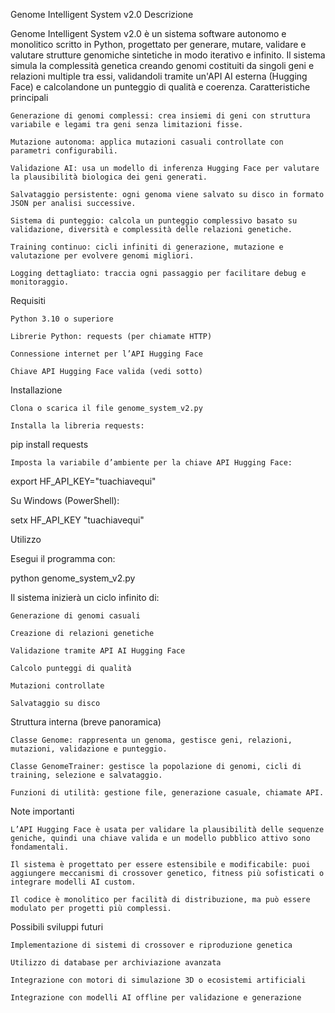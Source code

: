 Genome Intelligent System v2.0
Descrizione

Genome Intelligent System v2.0 è un sistema software autonomo e monolitico scritto in Python, progettato per generare, mutare, validare e valutare strutture genomiche sintetiche in modo iterativo e infinito.
Il sistema simula la complessità genetica creando genomi costituiti da singoli geni e relazioni multiple tra essi, validandoli tramite un'API AI esterna (Hugging Face) e calcolandone un punteggio di qualità e coerenza.
Caratteristiche principali

    Generazione di genomi complessi: crea insiemi di geni con struttura variabile e legami tra geni senza limitazioni fisse.

    Mutazione autonoma: applica mutazioni casuali controllate con parametri configurabili.

    Validazione AI: usa un modello di inferenza Hugging Face per valutare la plausibilità biologica dei geni generati.

    Salvataggio persistente: ogni genoma viene salvato su disco in formato JSON per analisi successive.

    Sistema di punteggio: calcola un punteggio complessivo basato su validazione, diversità e complessità delle relazioni genetiche.

    Training continuo: cicli infiniti di generazione, mutazione e valutazione per evolvere genomi migliori.

    Logging dettagliato: traccia ogni passaggio per facilitare debug e monitoraggio.

Requisiti

    Python 3.10 o superiore

    Librerie Python: requests (per chiamate HTTP)

    Connessione internet per l’API Hugging Face

    Chiave API Hugging Face valida (vedi sotto)

Installazione

    Clona o scarica il file genome_system_v2.py

    Installa la libreria requests:

pip install requests

    Imposta la variabile d’ambiente per la chiave API Hugging Face:

export HF_API_KEY="tuachiavequi"

Su Windows (PowerShell):

setx HF_API_KEY "tuachiavequi"

Utilizzo

Esegui il programma con:

python genome_system_v2.py

Il sistema inizierà un ciclo infinito di:

    Generazione di genomi casuali

    Creazione di relazioni genetiche

    Validazione tramite API AI Hugging Face

    Calcolo punteggi di qualità

    Mutazioni controllate

    Salvataggio su disco

Struttura interna (breve panoramica)

    Classe Genome: rappresenta un genoma, gestisce geni, relazioni, mutazioni, validazione e punteggio.

    Classe GenomeTrainer: gestisce la popolazione di genomi, cicli di training, selezione e salvataggio.

    Funzioni di utilità: gestione file, generazione casuale, chiamate API.

Note importanti

    L’API Hugging Face è usata per validare la plausibilità delle sequenze geniche, quindi una chiave valida e un modello pubblico attivo sono fondamentali.

    Il sistema è progettato per essere estensibile e modificabile: puoi aggiungere meccanismi di crossover genetico, fitness più sofisticati o integrare modelli AI custom.

    Il codice è monolitico per facilità di distribuzione, ma può essere modulato per progetti più complessi.

Possibili sviluppi futuri

    Implementazione di sistemi di crossover e riproduzione genetica

    Utilizzo di database per archiviazione avanzata

    Integrazione con motori di simulazione 3D o ecosistemi artificiali

    Integrazione con modelli AI offline per validazione e generazione